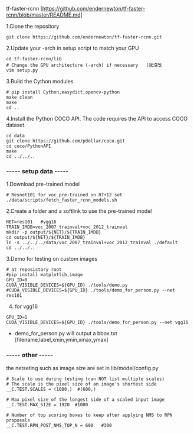 

tf-faster-rcnn
[https://github.com/endernewton/tf-faster-rcnn/blob/master/README.md]


1.Clone the repository
```
git clone https://github.com/endernewton/tf-faster-rcnn.git
```

2.Update your -arch in setup script to match your GPU
```
cd tf-faster-rcnn/lib
# Change the GPU architecture (-arch) if necessary   (我沒改
vim setup.py
```

3.Build the Cython modules
```
# pip install Cython,easydict,opencv-python
make clean
make
cd ..
```

4.Install the Python COCO API. The code requires the API to access COCO dataset.
```
cd data
git clone https://github.com/pdollar/coco.git
cd coco/PythonAPI
make
cd ../../..
```

### ----- setup data ----- ###
1.Download pre-trained model
```
# Resnet101 for voc pre-trained on 07+12 set
./data/scripts/fetch_faster_rcnn_models.sh
```

2.Create a folder and a softlink to use the pre-trained model
```
NET=res101   #vgg16
TRAIN_IMDB=voc_2007_trainval+voc_2012_trainval
mkdir -p output/${NET}/${TRAIN_IMDB}
cd output/${NET}/${TRAIN_IMDB}
ln -s ../../../data/voc_2007_trainval+voc_2012_trainval ./default
cd ../../..
```

3.Demo for testing on custom images
```
# at reposistory root
#pip install matplotlib,image
GPU_ID=0
CUDA_VISIBLE_DEVICES=${GPU_ID} ./tools/demo.py
#CUDA_VISIBLE_DEVICES=${GPU_ID} ./tools/demo_for_person.py --net res101
```

4. for vgg16
```
GPU_ID=1
CUDA_VISIBLE_DEVICES=${GPU_ID} ./tools/demo_for_person.py --net vgg16
```
- demo_for_person.py will output a bbox.txt [filename,label,xmin,ymin,xmax,ymax]


### ----- other ----- ###
the netseting such as image size are set in lib/model/config.py
```
# Scale to use during testing (can NOT list multiple scales)
# The scale is the pixel size of an image's shortest side
__C.TEST.SCALES = (1080,)  #(600,)

# Max pixel size of the longest side of a scaled input image
__C.TEST.MAX_SIZE = 1920  #1000

# Number of top scoring boxes to keep after applying NMS to RPN proposals
__C.TEST.RPN_POST_NMS_TOP_N = 600   #300

```
